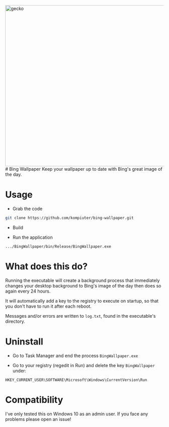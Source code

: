 <img src="https://github.com/kompiuter/bing-wallpaper/blob/master/resources/geckorain.jpg?raw=true" alt="gecko" width="512">
# Bing Wallpaper
Keep your wallpaper up to date with Bing's great image of the day.

# Usage

 - Grab the code

```bash
git clone https://github.com/kompiuter/bing-wallpaper.git
````

 - Build

 - Run the application

```
.../BingWallpaper/bin/Release/BingWallpaper.exe
```

# What does this do?

Running the executable will create a background process that immediately changes your desktop background to Bing's image of the day then does so again every 24 hours.

It will automatically add a key to the registry to execute on startup, so that you don't have to run it after each reboot.

Messages and/or errors are written to `log.txt`, found in the executable's directory.

# Uninstall

 - Go to Task Manager and end the process `BingWallpaper.exe`

 - Go to your registry (regedit in Run) and delete the key `BingWallpaper` under:

```
HKEY_CURRENT_USER\SOFTWARE\Microsoft\Windows\CurrentVersion\Run
```

# Compatibility

I've only tested this on Windows 10 as an admin user. If you face any problems please open an issue!
